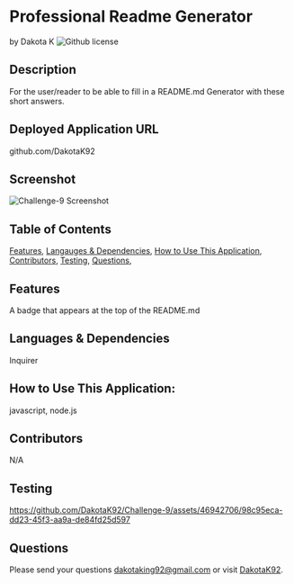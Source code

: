 # Professional Readme Generator
by Dakota K
![Github license](https://img.shields.io/badge/license-MIT,Boost1.0,BSD2-blue.svg)

## Description
For the user/reader to be able to fill in a README.md Generator with these short answers.

## Deployed Application URL
github.com/DakotaK92

## Screenshot
![Challenge-9 Screenshot](https://github.com/DakotaK92/Challenge-9/assets/46942706/33e4b14b-8d83-42ae-b7f1-6c82d28a70d4)

## Table of Contents
[Features](#features),
[Langauges & Dependencies](#languagesanddependencies),
[How to Use This Application](#HowtoUseThisApplication),
[Contributors](#contributors),
[Testing](#testing),
[Questions](#questions),

## Features
A badge that appears at the top of the README.md

## Languages & Dependencies
Inquirer

## How to Use This Application:
javascript, node.js

## Contributors
N/A

## Testing

https://github.com/DakotaK92/Challenge-9/assets/46942706/98c95eca-dd23-45f3-aa9a-de84fd25d597

## Questions
Please send your questions dakotaking92@gmail.com or visit [DakotaK92](https://github.com/DakotaK92).

